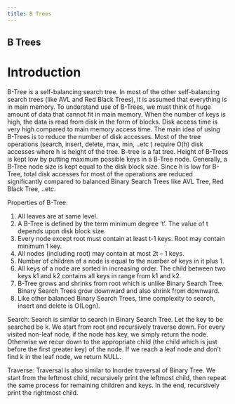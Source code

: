 ```yaml
---
title: B Trees
---
```

## B Trees

# Introduction

B-Tree is a self-balancing search tree. In most of the other self-balancing search trees (like AVL and Red Black Trees), it is assumed that everything is in main memory. To understand use of B-Trees, we must think of huge amount of data that cannot fit in main memory. When the number of keys is high, the data is read from disk in the form of blocks. Disk access time is very high compared to main memory access time. The main idea of using B-Trees is to reduce the number of disk accesses. Most of the tree operations (search, insert, delete, max, min, ..etc ) require O(h) disk accesses where h is height of the tree. B-tree is a fat tree. Height of B-Trees is kept low by putting maximum possible keys in a B-Tree node. Generally, a B-Tree node size is kept equal to the disk block size. Since h is low for B-Tree, total disk accesses for most of the operations are reduced significantly compared to balanced Binary Search Trees like AVL Tree, Red Black Tree, ..etc.

Properties of B-Tree:
1) All leaves are at same level.
2) A B-Tree is defined by the term minimum degree ‘t’. The value of t depends upon disk block size.
3) Every node except root must contain at least t-1 keys. Root may contain minimum 1 key.
4) All nodes (including root) may contain at most 2t – 1 keys.
5) Number of children of a node is equal to the number of keys in it plus 1.
6) All keys of a node are sorted in increasing order. The child between two keys k1 and k2 contains all keys in range from k1 and k2.
7) B-Tree grows and shrinks from root which is unlike Binary Search Tree. Binary Search Trees grow downward and also shrink from downward.
8) Like other balanced Binary Search Trees, time complexity to search, insert and delete is O(Logn).

Search:
Search is similar to search in Binary Search Tree. Let the key to be searched be k. We start from root and recursively traverse down. For every visited non-leaf node, if the node has key, we simply return the node. Otherwise we recur down to the appropriate child (the child which is just before the first greater key) of the node. If we reach a leaf node and don’t find k in the leaf node, we return NULL.

Traverse:
Traversal is also similar to Inorder traversal of Binary Tree. We start from the leftmost child, recursively print the leftmost child, then repeat the same process for remaining children and keys. In the end, recursively print the rightmost child.
